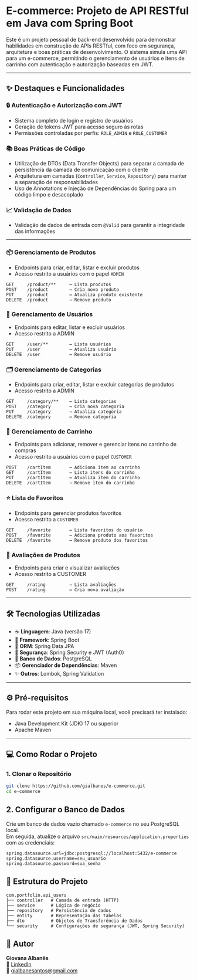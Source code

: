 # E-commerce: Projeto de API RESTful em Java com Spring Boot

Este é um projeto pessoal de back-end desenvolvido para demonstrar habilidades em construção de APIs RESTful, com foco em segurança, arquitetura e boas práticas de desenvolvimento. O sistema simula uma API para um e-commerce, permitindo o gerenciamento de usuários e itens de carrinho com autenticação e autorização baseadas em JWT.

---

## ✨ Destaques e Funcionalidades

### 🔒 Autenticação e Autorização com JWT

- Sistema completo de login e registro de usuários
- Geração de tokens JWT para acesso seguro às rotas
- Permissões controladas por perfis: `ROLE_ADMIN` e `ROLE_CUSTOMER`

### 📚 Boas Práticas de Código

- Utilização de DTOs (Data Transfer Objects) para separar a camada de persistência da camada de comunicação com o cliente
- Arquitetura em camadas (`Controller`, `Service`, `Repository`) para manter a separação de responsabilidades
- Uso de Annotations e Injeção de Dependências do Spring para um código limpo e desacoplado

### 📈 Validação de Dados

- Validação de dados de entrada com `@Valid` para garantir a integridade das informações

---

### 📦 Gerenciamento de Produtos

- Endpoints para criar, editar, listar e excluir produtos
- Acesso restrito a usuários com o papel `ADMIN`

```http
GET     /product/**     → Lista produtos
POST    /product        → Cria novo produto
PUT     /product        → Atualiza produto existente
DELETE  /product        → Remove produto
```

### 👥 Gerenciamento de Usuários
- Endpoints para editar, listar e excluir usuários
- Acesso restrito a ADMIN

```http
GET     /user/**        → Lista usuários
PUT     /user           → Atualiza usuário
DELETE  /user           → Remove usuário
```

### 🗂️ Gerenciamento de Categorias
- Endpoints para criar, editar, listar e excluir categorias de produtos
- Acesso restrito a ADMIN

```http
GET     /category/**    → Lista categorias
POST    /category       → Cria nova categoria
PUT     /category       → Atualiza categoria
DELETE  /category       → Remove categoria
```

### 🛒 Gerenciamento de Carrinho

- Endpoints para adicionar, remover e gerenciar itens no carrinho de compras
- Acesso restrito a usuários com o papel `CUSTOMER`

```http
POST    /cartItem       → Adiciona item ao carrinho
GET     /cartItem       → Lista itens do carrinho
PUT     /cartItem       → Atualiza item do carrinho
DELETE  /cartItem       → Remove item do carrinho
```

### ⭐ Lista de Favoritos
- Endpoints para gerenciar produtos favoritos
- Acesso restrito a `CUSTOMER`

```http
GET     /favorite       → Lista favoritos do usuário
POST    /favorite       → Adiciona produto aos favoritos
DELETE  /favorite       → Remove produto dos favoritos
```

### 📝 Avaliações de Produtos
- Endpoints para criar e visualizar avaliações
- Acesso restrito a CUSTOMER

```http
GET     /rating         → Lista avaliações
POST    /rating         → Cria nova avaliação
```

--- 

## 🛠️ Tecnologias Utilizadas

- ☕ **Linguagem**: Java (versão 17)
- 🍃 **Framework**: Spring Boot
- 💾 **ORM**: Spring Data JPA
- 🔐 **Segurança**: Spring Security e JWT (Auth0)
- 🐘 **Banco de Dados**: PostgreSQL
- 📦 **Gerenciador de Dependências**: Maven
- ✨ **Outros**: Lombok, Spring Validation

---

## ⚙️ Pré-requisitos

Para rodar este projeto em sua máquina local, você precisará ter instalado:

- Java Development Kit (JDK) 17 ou superior
- Apache Maven

---

## 💻 Como Rodar o Projeto

### 1. Clonar o Repositório

```bash
git clone https://github.com/gialbanes/e-commerce.git
cd e-commerce
```
## 2. Configurar o Banco de Dados

Crie um banco de dados vazio chamado `e-commerce` no seu PostgreSQL local.  
Em seguida, atualize o arquivo `src/main/resources/application.properties` com as credenciais:

```properties
spring.datasource.url=jdbc:postgresql://localhost:5432/e-commerce
spring.datasource.username=seu_usuario
spring.datasource.password=sua_senha
```` 


## 📂 Estrutura do Projeto

```text
com.portfolio.api_users
├── controller   # Camada de entrada (HTTP)
├── service      # Lógica de negócio
├── repository   # Persistência de dados
├── entity       # Representação das tabelas
├── dto          # Objetos de Transferência de Dados
└── security     # Configurações de segurança (JWT, Spring Security)
```

## 👤 Autor

**Giovana Albanês**  
🔗 [LinkedIn](https://www.linkedin.com/in/giovanaalbanes/)  
📧 gialbanesantos@gmail.com

